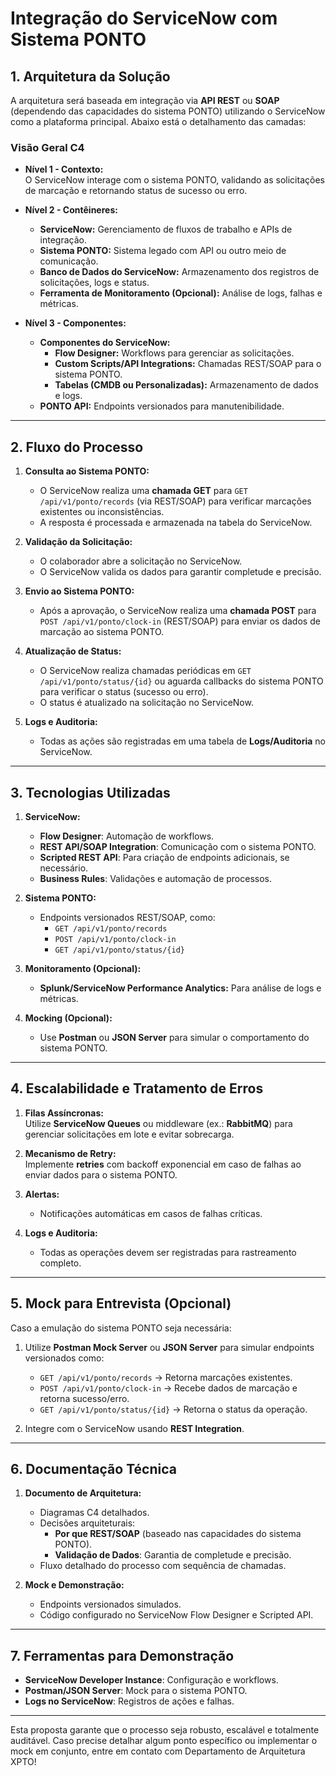 
# Integração do ServiceNow com Sistema PONTO

## **1. Arquitetura da Solução**

A arquitetura será baseada em integração via **API REST** ou **SOAP** (dependendo das capacidades do sistema PONTO) utilizando o ServiceNow como a plataforma principal. Abaixo está o detalhamento das camadas:

### **Visão Geral C4**
- **Nível 1 - Contexto:**  
  O ServiceNow interage com o sistema PONTO, validando as solicitações de marcação e retornando status de sucesso ou erro.

- **Nível 2 - Contêineres:**  
  - **ServiceNow:** Gerenciamento de fluxos de trabalho e APIs de integração.  
  - **Sistema PONTO:** Sistema legado com API ou outro meio de comunicação.  
  - **Banco de Dados do ServiceNow:** Armazenamento dos registros de solicitações, logs e status.  
  - **Ferramenta de Monitoramento (Opcional):** Análise de logs, falhas e métricas.  

- **Nível 3 - Componentes:**  
  - **Componentes do ServiceNow:**  
    - **Flow Designer:** Workflows para gerenciar as solicitações.  
    - **Custom Scripts/API Integrations:** Chamadas REST/SOAP para o sistema PONTO.  
    - **Tabelas (CMDB ou Personalizadas):** Armazenamento de dados e logs.  
  - **PONTO API:** Endpoints versionados para manutenibilidade.

---

## **2. Fluxo do Processo**

1. **Consulta ao Sistema PONTO:**  
   - O ServiceNow realiza uma **chamada GET** para `GET /api/v1/ponto/records` (via REST/SOAP) para verificar marcações existentes ou inconsistências.  
   - A resposta é processada e armazenada na tabela do ServiceNow.

2. **Validação da Solicitação:**  
   - O colaborador abre a solicitação no ServiceNow.  
   - O ServiceNow valida os dados para garantir completude e precisão.

3. **Envio ao Sistema PONTO:**  
   - Após a aprovação, o ServiceNow realiza uma **chamada POST** para `POST /api/v1/ponto/clock-in` (REST/SOAP) para enviar os dados de marcação ao sistema PONTO.

4. **Atualização de Status:**  
   - O ServiceNow realiza chamadas periódicas em `GET /api/v1/ponto/status/{id}` ou aguarda callbacks do sistema PONTO para verificar o status (sucesso ou erro).  
   - O status é atualizado na solicitação no ServiceNow.

5. **Logs e Auditoria:**  
   - Todas as ações são registradas em uma tabela de **Logs/Auditoria** no ServiceNow.

---

## **3. Tecnologias Utilizadas**

1. **ServiceNow:**  
   - **Flow Designer**: Automação de workflows.  
   - **REST API/SOAP Integration**: Comunicação com o sistema PONTO.  
   - **Scripted REST API**: Para criação de endpoints adicionais, se necessário.  
   - **Business Rules**: Validações e automação de processos.  

2. **Sistema PONTO:**  
   - Endpoints versionados REST/SOAP, como:  
     - `GET /api/v1/ponto/records`  
     - `POST /api/v1/ponto/clock-in`  
     - `GET /api/v1/ponto/status/{id}`  

3. **Monitoramento (Opcional):**  
   - **Splunk/ServiceNow Performance Analytics:** Para análise de logs e métricas.  

4. **Mocking (Opcional):**  
   - Use **Postman** ou **JSON Server** para simular o comportamento do sistema PONTO.

---

## **4. Escalabilidade e Tratamento de Erros**

1. **Filas Assíncronas:**  
   Utilize **ServiceNow Queues** ou middleware (ex.: **RabbitMQ**) para gerenciar solicitações em lote e evitar sobrecarga.

2. **Mecanismo de Retry:**  
   Implemente **retries** com backoff exponencial em caso de falhas ao enviar dados para o sistema PONTO.

3. **Alertas:**  
   - Notificações automáticas em casos de falhas críticas.

4. **Logs e Auditoria:**  
   - Todas as operações devem ser registradas para rastreamento completo.

---

## **5. Mock para Entrevista (Opcional)**

Caso a emulação do sistema PONTO seja necessária:  
1. Utilize **Postman Mock Server** ou **JSON Server** para simular endpoints versionados como:  
   - `GET /api/v1/ponto/records` → Retorna marcações existentes.  
   - `POST /api/v1/ponto/clock-in` → Recebe dados de marcação e retorna sucesso/erro.  
   - `GET /api/v1/ponto/status/{id}` → Retorna o status da operação.

2. Integre com o ServiceNow usando **REST Integration**.

---

## **6. Documentação Técnica**

1. **Documento de Arquitetura:**  
   - Diagramas C4 detalhados.  
   - Decisões arquiteturais:  
     - **Por que REST/SOAP** (baseado nas capacidades do sistema PONTO).  
     - **Validação de Dados**: Garantia de completude e precisão.  
   - Fluxo detalhado do processo com sequência de chamadas.

2. **Mock e Demonstração:**  
   - Endpoints versionados simulados.  
   - Código configurado no ServiceNow Flow Designer e Scripted API.

---

## **7. Ferramentas para Demonstração**

- **ServiceNow Developer Instance**: Configuração e workflows.  
- **Postman/JSON Server**: Mock para o sistema PONTO.  
- **Logs no ServiceNow**: Registros de ações e falhas.

---

Esta proposta garante que o processo seja robusto, escalável e totalmente auditável. Caso precise detalhar algum ponto específico ou implementar o mock em conjunto, entre em contato com Departamento de Arquitetura XPTO!
